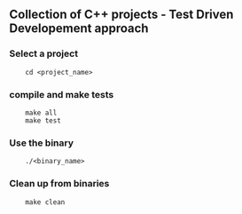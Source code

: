 ## Collection of C++ projects - Test Driven Developement approach

### Select a project
        cd <project_name>
        
### compile and make tests
        make all
        make test
        
### Use the binary
        ./<binary_name>
        
### Clean up from binaries
        make clean
